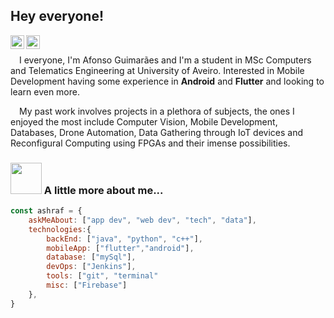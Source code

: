 ## Hey everyone!
<a href="https://www.linkedin.com/in/afonso-guima/">
  <img align="left" alt="Afonso's Linkdein" width="22px" src="https://cdn.jsdelivr.net/npm/simple-icons@v3/icons/linkedin.svg" />
</a>
<a href="https://github.com/MathSqrt2">
  <img align="left" alt="Afonso's Github" width="22px" src="https://cdn.jsdelivr.net/npm/simple-icons@v3/icons/github.svg" />
</a>
<br />


&emsp;I everyone, I'm Afonso Guimarães and I'm a student in MSc Computers and Telematics Engineering at University of Aveiro. Interested in Mobile Development having some experience in **Android** and **Flutter** and looking to learn even more. 

&emsp;My past work involves projects in a plethora of subjects, the ones I enjoyed the most include Computer Vision, Mobile Development, Databases, Drone Automation, Data Gathering through IoT devices and Reconfigural Computing using FPGAs and their imense possibilities. 

### <img src="https://media.giphy.com/media/VgCDAzcKvsR6OM0uWg/giphy.gif" width="50"> A little more about me...  

```javascript
const ashraf = {
    askMeAbout: ["app dev", "web dev", "tech", "data"],
    technologies:{
        backEnd: ["java", "python", "c++"],
        mobileApp: ["flutter","android"],
        database: ["mySql"],
        devOps: ["Jenkins"],
        tools: ["git", "terminal"
        misc: ["Firebase"]
    },
}
```

